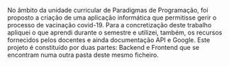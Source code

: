 No âmbito da unidade curricular de Paradigmas de Programação, foi proposto a criação de uma aplicação informática que permitisse gerir o processo de vacinação covid-19.
Para a concretização deste trabalho apliquei o que aprendi durante o semestre e utilizei, também, os recursos fornecidos pelos docentes e ainda documentação API e Google.
Este projeto é constituído por duas partes: Backend e Frontend que se encontram numa outra pasta deste mesmo ficheiro.
